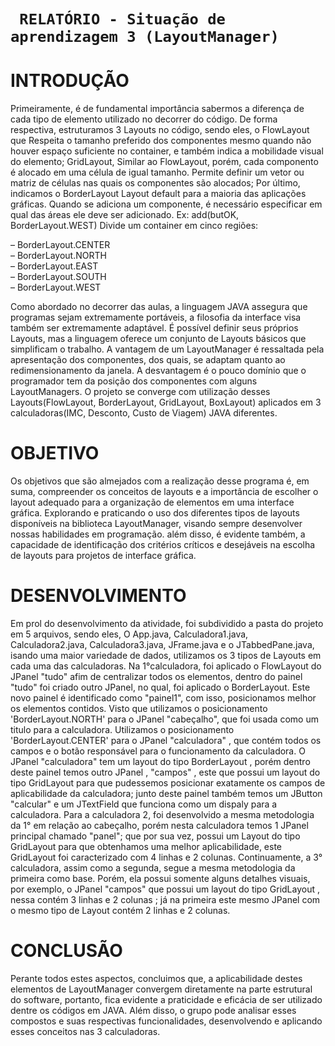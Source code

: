 # ` RELATÓRIO - Situação de aprendizagem 3 (LayoutManager)`

# INTRODUÇÃO

Primeiramente, é de fundamental importância sabermos a diferença de cada tipo de elemento utilizado 
no decorrer do código. De forma respectiva, estruturamos 3 Layouts no código, sendo eles, o FlowLayout que
Respeita o tamanho preferido dos componentes mesmo quando não houver espaço suficiente no container, e também 
indica a mobilidade visual do elemento; GridLayout, Similar ao FlowLayout, porém, cada componento é alocado em uma célula de
igual tamanho. Permite definir um vetor ou matriz de células nas quais os componentes são alocados; Por último, indicamos o BorderLayout
Layout default para a maioria das aplicações gráficas. Quando se adiciona um componente, é necessário especificar em qual das áreas ele deve ser
adicionado. Ex: add(butOK, BorderLayout.WEST)
Divide um container em cinco regiões:

– BorderLayout.CENTER  
– BorderLayout.NORTH  
– BorderLayout.EAST  
– BorderLayout.SOUTH  
– BorderLayout.WEST  


Como abordado no decorrer das aulas, a linguagem JAVA assegura que programas sejam extremamente
portáveis, a filosofia da interface visa também ser extremamente adaptável.
É possível definir seus próprios Layouts, mas a linguagem oferece um
conjunto de Layouts básicos que simplificam o trabalho.
A vantagem de um LayoutManager é ressaltada pela apresentação dos componentes, dos quais, se
adaptam quanto ao redimensionamento da janela. A desvantagem é o pouco
domínio que o programador tem da posição dos componentes com alguns
LayoutManagers. O projeto se converge com utilização desses Layouts(FlowLayout, BorderLayout, GridLayout, BoxLayout)
aplicados em 3 calculadoras(IMC, Desconto, Custo de Viagem) JAVA diferentes. 

# OBJETIVO

Os objetivos que são almejados com a realização desse programa é, em suma, 
compreender os conceitos de layouts e a importância de escolher o layout adequado
para a organização de elementos em uma interface gráfica. Explorando e praticando 
o uso dos diferentes tipos de layouts disponíveis na biblioteca LayoutManager, 
visando sempre desenvolver nossas habilidades em programação. além disso, é evidente também, 
a capacidade de identificação dos critérios críticos e desejáveis na escolha de layouts para 
projetos de interface gráfica.

# DESENVOLVIMENTO

Em prol do desenvolvimento da atividade, foi subdividido a pasta do projeto em 5 arquivos, sendo eles, O App.java,
Calculadora1.java, Calculadora2.java, Calculadora3.java, JFrame.java e o JTabbedPane.java, isando uma maior variedade de dados,
utilizamos os 3 tipos de Layouts em cada uma das calculadoras.
Na 1°calculadora, foi aplicado o FlowLayout do JPanel "tudo" afim de centralizar todos os elementos, dentro do painel "tudo" foi criado outro JPanel,
no qual, foi aplicado o BorderLayout. Este novo painel é identificado como "painel1", com isso, posicionamos melhor os elementos contidos.
Visto que utilizamos o posicionamento 'BorderLayout.NORTH' para o JPanel "cabeçalho", que foi usada como um titulo para a calculadora.
Utilizamos o posicionamento 'BorderLayout.CENTER' para o JPanel "calculadora" , que contém todos os campos e o botão responsável para o funcionamento da calculadora.
O JPanel "calculadora" tem um layout do tipo BorderLayout , porém dentro deste painel temos outro JPanel , "campos" , este que possui um layout do tipo GridLayout para que pudessemos posicionar exatamente os campos de aplicabilidade da calculadora; junto deste painel também temos um JButton "calcular" e um JTextField que funciona como um dispaly para a calculadora.
Para a calculadora 2, foi desenvolvido a mesma metodologia da 1° em relação ao cabeçalho, porém nesta calculadora temos 1 JPanel principal chamado "panel";
que por sua vez, possui um Layout do tipo GridLayout para que obtenhamos uma melhor aplicabilidade, este GridLayout foi caracterizado com 4 linhas e 2 colunas.
Continuamente, a 3° calculadora, assim como a segunda, segue a mesma metodologia da primeira como base. Porém, ela possui somente alguns detalhes visuais, por exemplo,
o JPanel "campos" que possui um layout do tipo GridLayout , nessa contém 3 linhas e 2 colunas ; já na primeira este mesmo JPanel com o mesmo tipo de Layout contém 2 linhas e 2 colunas.

# CONCLUSÃO

Perante todos estes aspectos, concluimos que, a aplicabilidade destes elementos de LayoutManager convergem diretamente na parte estrutural do software, portanto, fica evidente a praticidade e eficácia de ser utilizado dentre os códigos em JAVA. Além disso, o grupo pode analisar esses compostos e suas respectivas funcionalidades, desenvolvendo e aplicando esses conceitos nas 3 calculadoras. 
